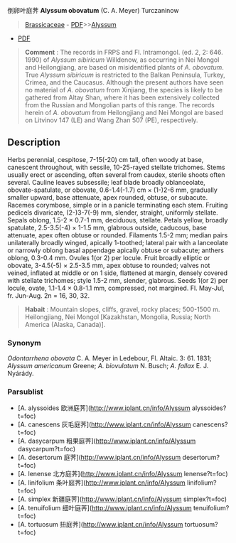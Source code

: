 倒卵叶庭荠 **Alyssum obovatum** (C. A. Meyer) Turczaninow

> [Brassicaceae](http://www.iplant.cn/info/Brassicaceae?t=foc) - [PDF](http://www.iplant.cn/foc/pdf/Brassicaceae.pdf)>>[Alyssum](http://www.iplant.cn/info/Alyssum?t=foc)
 - [PDF](http://www.iplant.cn/foc/pdf/Alyssum.pdf)

> **Comment** : 
> The records in FRPS and Fl. Intramongol. (ed. 2, 2: 646. 1990) of *Alyssum sibiricum* Willdenow, as occurring in Nei Mongol and Heilongjiang, are based on misidentified plants of *A. obovatum*. True *Alyssum sibiricum* is restricted to the Balkan Peninsula, Turkey, Crimea, and the Caucasus. Although the present authors have seen no material of *A. obovatum* from Xinjiang, the species is likely to be gathered from Altay Shan, where it has been extensively collected from the Russian and Mongolian parts of this range. The records herein of *A. obovatum* from Heilongjiang and Nei Mongol are based on Litvinov 147 (LE) and Wang Zhan 507 (PE), respectively.

## Description

Herbs perennial, cespitose, 7-15(-20) cm tall, often woody at base, canescent throughout, with sessile, 10-25-rayed stellate trichomes. Stems usually erect or ascending, often several from caudex, sterile shoots often several. Cauline leaves subsessile; leaf blade broadly oblanceolate, obovate-spatulate, or obovate, 0.6-1.4(-1.7) cm × (1-)2-6 mm, gradually smaller upward, base attenuate, apex rounded, obtuse, or subacute. Racemes corymbose, simple or in a panicle terminating each stem. Fruiting pedicels divaricate, (2-)3-7(-9) mm, slender, straight, uniformly stellate. Sepals oblong, 1.5-2 × 0.7-1 mm, deciduous, stellate. Petals yellow, broadly spatulate, 2.5-3.5(-4) × 1-1.5 mm, glabrous outside, caducous, base attenuate, apex often obtuse or rounded. Filaments 1.5-2 mm; median pairs unilaterally broadly winged, apically 1-toothed; lateral pair with a lanceolate or narrowly oblong basal appendage apically obtuse or subacute; anthers oblong, 0.3-0.4 mm. Ovules 1(or 2) per locule. Fruit broadly elliptic or obovate, 3-4.5(-5) × 2.5-3.5 mm, apex obtuse to rounded; valves not veined, inflated at middle or on 1 side, flattened at margin, densely covered with stellate trichomes; style 1.5-2 mm, slender, glabrous. Seeds 1(or 2) per locule, ovate, 1.1-1.4 × 0.8-1.1 mm, compressed, not margined. Fl. May-Jul, fr. Jun-Aug. 2n = 16, 30, 32.

> **Habait** : 
> Mountain slopes, cliffs, gravel, rocky places; 500-1500 m. Heilongjiang, Nei Mongol [Kazakhstan, Mongolia, Russia; North America (Alaska, Canada)].

### Synonym
*Odontarrhena obovata* C. A. Meyer in Ledebour, Fl. Altaic. 3: 61. 1831; *Alyssum americanum* Greene; *A. biovulatum* N. Busch; *A. fallax* E. J. Nyárády.

### Parsublist

* [A.  alyssoides  欧洲庭荠](http://www.iplant.cn/info/Alyssum alyssoides?t=foc)
* [A.  canescens  灰毛庭荠](http://www.iplant.cn/info/Alyssum canescens?t=foc)
* [A.  dasycarpum  粗果庭荠](http://www.iplant.cn/info/Alyssum dasycarpum?t=foc)
* [A.  desertorum  庭荠](http://www.iplant.cn/info/Alyssum desertorum?t=foc)
* [A.  lenense  北方庭荠](http://www.iplant.cn/info/Alyssum lenense?t=foc)
* [A.  linifolium  条叶庭荠](http://www.iplant.cn/info/Alyssum linifolium?t=foc)
* [A.  simplex  新疆庭荠](http://www.iplant.cn/info/Alyssum simplex?t=foc)
* [A.  tenuifolium  细叶庭荠](http://www.iplant.cn/info/Alyssum tenuifolium?t=foc)
* [A.  tortuosum  扭庭荠](http://www.iplant.cn/info/Alyssum tortuosum?t=foc)
